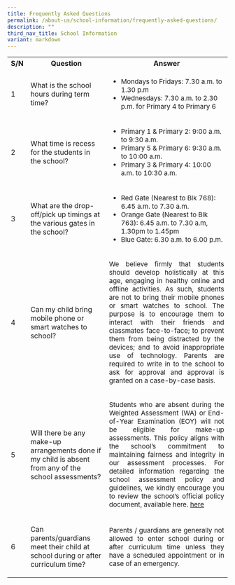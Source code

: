 ```yaml
---
title: Frequently Asked Questions
permalink: /about-us/school-information/frequently-asked-questions/
description: ""
third_nav_title: School Information
variant: markdown
---
```

<table style="width:100%">
  <tbody><tr>
    <th>S/N</th>
    <th>Question</th>
    <th>Answer</th>
  </tr>
  <tr>
    <td><p>1</p></td>
    <td><p>What is the school hours during term time?</p></td>
    <td><ul>
			<li style="font-size:15px">Mondays to Fridays:  7.30 a.m. to 1.30 p.m</li>
			<li style="font-size:15px">Wednesdays:  7.30 a.m. to 2.30 p.m. for Primary 4 to Primary 6</li>
	</ul></td>
  </tr>
  <tr>
    <td><p>2</p></td>
    <td><p>What time is recess for the students in the school?</p></td>
    <td><ul>
			<li style="font-size:15px">Primary 1 &amp; Primary 2: 9:00 a.m. to 9:30 a.m.</li>
			<li style="font-size:15px">Primary 5 &amp; Primary 6: 9:30 a.m. to 10:00 a.m.</li>
			<li style="font-size:15px">Primary 3 &amp; Primary 4: 10:00 a.m. to 10:30 a.m.</li>
	</ul></td>
  </tr>
	<tr>
    <td><p>3</p></td>
    <td><p>What are the drop-off/pick up timings at the various gates in the school?</p></td>
    <td><ul>
			<li style="font-size:15px">Red Gate (Nearest to Blk 768): 6.45 a.m. to 7.30 a.m.</li>
			<li style="font-size:15px">Orange Gate (Nearest to Blk 763): 6.45 a.m. to 7.30 a.m, 1.30pm to 1.45pm</li>
			<li style="font-size:15px">Blue Gate:  6.30 a.m. to 6.00 p.m.</li>
	</ul></td>
  </tr>
	<tr>
    <td><p>4</p></td>
    <td><p>Can my child bring mobile phone or smart watches to school?</p></td>
    <td><p style="font-size: 15px; text-align:justify;">We believe firmly that students should develop holistically at this age, engaging in healthy online and offline activities.  As such, students are not to bring their mobile phones or smart watches to school.  The purpose is to encourage them to interact with their friends and classmates face-to-face; to prevent them from being distracted by the devices; and to avoid inappropriate use of technology. Parents are required to write in to the school to ask for approval and approval is granted on a case-by-case basis.</p></td>
  </tr>
	<tr>
    <td><p>5</p></td>
    <td><p>Will there be any make-up arrangements done if my child is absent from any of the school assessments?</p></td>
    <td><p style="font-size: 15px; text-align:justify;">Students who are absent during the Weighted Assessment (WA) or End-of-Year Examination (EOY) will not be eligible for make-up assessments. This policy aligns with the school’s commitment to maintaining fairness and integrity in our assessment processes. For detailed information regarding the school assessment policy and guidelines, we kindly encourage you to review the school’s official policy document, available here. <a href="https://www.meridianpri.moe.edu.sg/communications/assessment-matters/school-policy-n-practice-on-assessment-matters/">here</a></p></td>
  </tr>
		<tr>
    <td><p>6</p></td>
    <td><p>Can parents/guardians meet their child at school during or after curriculum time?</p></td>
    <td><p style="font-size: 15px; text-align:justify;">Parents / guardians are generally not allowed to enter school during or after curriculum time unless they have a scheduled appointment or in case of an emergency.</p></td>
  </tr>
</tbody></table>